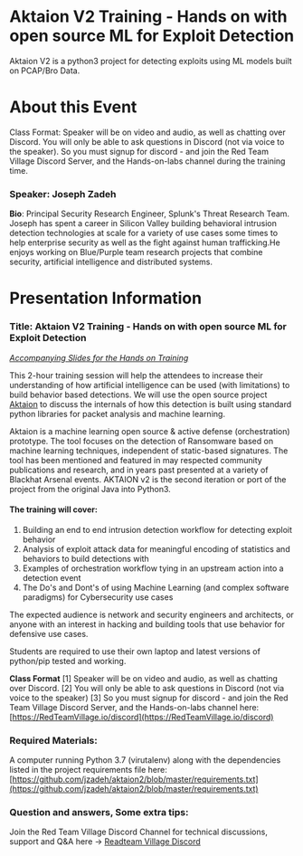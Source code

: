 # Aktaion V2 Training - Hands on with open source ML for Exploit Detection

Aktaion V2 is a python3 project for detecting exploits using ML models built on PCAP/Bro Data. 

# About this Event
Class Format: Speaker will be on video and audio, as well as chatting over Discord. 
You will only be able to ask questions in Discord (not via voice to the speaker). 
So you must signup for discord - and join the Red Team Village Discord Server, and the Hands-on-labs channel during the training time.

### Speaker: Joseph Zadeh
**Bio**: Principal Security Research Engineer, Splunk's Threat Research Team.
Joseph has spent a career in Silicon Valley building behavioral intrusion detection technologies at scale for a 
variety of use cases some times to help enterprise security as well as the fight against human 
trafficking.He enjoys working on Blue/Purple team research projects that combine security, artificial intelligence 
and distributed systems.

# Presentation Information

### Title: Aktaion V2 Training - Hands on with open source ML for Exploit Detection

[*Accompanying Slides for the Hands on Training*](https://docs.google.com/presentation/d/12mLg-DDVz8ddTN8mFU7jPu7RhQppCVMqzhQCU58VZC4/edit?usp=sharing)

This 2-hour training session will help the attendees to increase their understanding of how artificial 
intelligence can be used (with limitations) to build behavior based detections.  We will use the open source project
[Aktaion](https://github.com/jzadeh/aktaion2) to discuss the internals of how this detection is built using standard python libraries for packet analysis and 
machine learning. 

Aktaion is a machine learning open source & active defense (orchestration) prototype. 
The tool focuses on the detection of Ransomware based on machine learning techniques, 
independent of static-based signatures. The tool has been mentioned and featured in may respected community 
publications and research, and in years past presented at a variety of Blackhat Arsenal events. 
AKTAION v2 is the second iteration or port of the project from the original Java into Python3.

####  **The training will cover:** 
1.  Building an end to end intrusion detection workflow for detecting exploit behavior
2.  Analysis of exploit attack data for meaningful encoding of statistics and behaviors to build detections with
3.  Examples of orchestration workflow tying in an upstream action into a detection event
4.  The Do's and Dont's of using Machine Learning (and complex software paradigms) for Cybersecurity use cases


The expected audience is network and security engineers and architects, 
or anyone with an interest in hacking and building 
tools that use behavior for defensive use cases. 

Students are required to use their own laptop and latest versions of python/pip tested and working. 

**Class Format**
[1] Speaker will be on video and audio, as well as chatting over Discord.
[2] You will only be able to ask questions in Discord (not via voice to the speaker)
[3] So you must signup for discord - and join the Red Team Village Discord Server, and the Hands-on-labs channel here: [https://RedTeamVillage.io/discord](https://RedTeamVillage.io/discord)

### Required Materials:

A computer running Python 3.7 (virutalenv) along with the dependencies listed in the project requirements file here:
[https://github.com/jzadeh/aktaion2/blob/master/requirements.txt](https://github.com/jzadeh/aktaion2/blob/master/requirements.txt)

### Question and answers, Some extra tips:
Join the Red Team Village Discord Channel for technical discussions, support and Q&A here -> [Readteam Village Discord](https://RedTeamVillage.io/discord)

